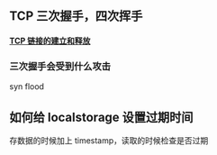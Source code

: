 ## TCP 三次握手，四次挥手

#### <a  target="_Blank" href="/other/network/tcp.html">TCP 链接的建立和释放</a>

### 三次握手会受到什么攻击

syn flood

## 如何给 localstorage 设置过期时间

存数据的时候加上 timestamp，读取的时候检查是否过期
